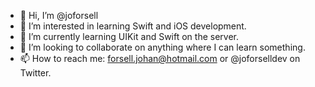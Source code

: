 - 👋 Hi, I’m @joforsell
- 👀 I’m interested in learning Swift and iOS development.
- 🌱 I’m currently learning UIKit and Swift on the server.
- 💞️ I’m looking to collaborate on anything where I can learn something.
- 📫 How to reach me: forsell.johan@hotmail.com or @joforselldev on Twitter.

<!---
joforsell/joforsell is a ✨ special ✨ repository because its `README.md` (this file) appears on your GitHub profile.
You can click the Preview link to take a look at your changes.
--->
